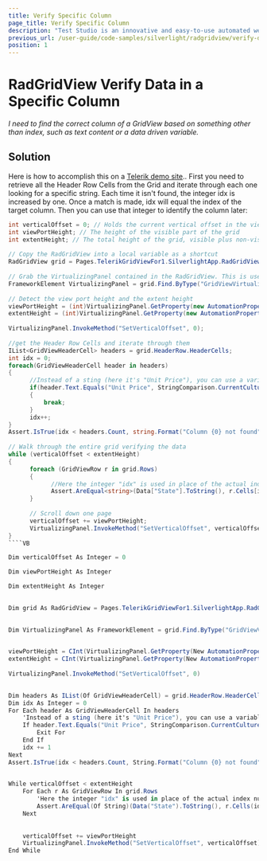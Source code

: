 ```yaml
---
title: Verify Specific Column
page_title: Verify Specific Column
description: "Test Studio is an innovative and easy-to-use automated web, WPF and load testing solution. Test Studio tests support essential technologies like ASP.NET AJAX, Silverlight, PHP and MVC. HTML5, Testing framework, functional testing, performance testing, load testing, exploratory testing, manual testing."
previous_url: /user-guide/code-samples/silverlight/radgridview/verify-data-in-specific-column.aspx, /user-guide/code-samples/silverlight/radgridview/verify-data-in-specific-column
position: 1
---
```

# RadGridView Verify Data in a Specific Column

*I need to find the correct column of a GridView based on something other than index, such as text content or a data driven variable.*


## Solution

Here is how to accomplish this on a <a href="http://demos.telerik.com/silverlight/#GridView/Totals" target="_blank">Telerik demo site</a>.. First you need to retrieve all the Header Row Cells from the Grid and iterate through each one looking for a specific string. Each time it isn't found, the integer idx is increased by one. Once a match is made, idx will equal the index of the target column. Then you can use that integer to identify the column later:

````C#
int verticalOffset = 0; // Holds the current vertical offset in the viewport
int viewPortHeight; // The height of the visible part of the grid
int extentHeight; // The total height of the grid, visible plus non-visible
  
// Copy the RadGridView into a local variable as a shortcut
RadGridView grid = Pages.TelerikGridViewFor1.SilverlightApp.RadGridView1Radgridview;
  
// Grab the VirtualizingPanel contained in the RadGridView. This is used to control the viewable portion of the grid.
FrameworkElement VirtualizingPanel = grid.Find.ByType("GridViewVirtualizingPanel");
  
// Detect the view port height and the extent height
viewPortHeight = (int)VirtualizingPanel.GetProperty(new AutomationProperty("ViewportHeight", typeof(int)));
extentHeight = (int)VirtualizingPanel.GetProperty(new AutomationProperty("ExtentHeight", typeof(int)));
   
VirtualizingPanel.InvokeMethod("SetVerticalOffset", 0);
  
//get the Header Row Cells and iterate through them
IList<GridViewHeaderCell> headers = grid.HeaderRow.HeaderCells;
int idx = 0; 
foreach(GridViewHeaderCell header in headers)
{
      //Instead of a sting (here it's "Unit Price"), you can use a variable
      if(header.Text.Equals("Unit Price", StringComparison.CurrentCultureIgnoreCase))  
      {
          break;
      }
      idx++; 
}
Assert.IsTrue(idx < headers.Count, string.Format("Column {0} not found", "Unit Price"));
      
// Walk through the entire grid verifying the data
while (verticalOffset < extentHeight)
{
      foreach (GridViewRow r in grid.Rows)
      {
            //Here the integer "idx" is used in place of the actual index number 
            Assert.AreEqual<string>(Data["State"].ToString(), r.Cells[idx].Text.Substring(0,1));
      }
  
      // Scroll down one page
      verticalOffset += viewPortHeight;
      VirtualizingPanel.InvokeMethod("SetVerticalOffset", verticalOffset);
}
````VB

Dim verticalOffset As Integer = 0

Dim viewPortHeight As Integer

Dim extentHeight As Integer
  

Dim grid As RadGridView = Pages.TelerikGridViewFor1.SilverlightApp.RadGridView1Radgridview
  

Dim VirtualizingPanel As FrameworkElement = grid.Find.ByType("GridViewVirtualizingPanel")
  

viewPortHeight = CInt(VirtualizingPanel.GetProperty(New AutomationProperty("ViewportHeight", GetType(Integer))))
extentHeight = CInt(VirtualizingPanel.GetProperty(New AutomationProperty("ExtentHeight", GetType(Integer))))
  
VirtualizingPanel.InvokeMethod("SetVerticalOffset", 0)
  

Dim headers As IList(Of GridViewHeaderCell) = grid.HeaderRow.HeaderCells
Dim idx As Integer = 0
For Each header As GridViewHeaderCell In headers
    'Instead of a sting (here it's "Unit Price"), you can use a variable
    If header.Text.Equals("Unit Price", StringComparison.CurrentCultureIgnoreCase) Then
        Exit For
    End If
    idx += 1
Next
Assert.IsTrue(idx < headers.Count, String.Format("Column {0} not found", "Unit Price"))
  

While verticalOffset < extentHeight
    For Each r As GridViewRow In grid.Rows
        'Here the integer "idx" is used in place of the actual index number 
        Assert.AreEqual(Of String)(Data("State").ToString(), r.Cells(idx).Text.Substring(0, 1))
    Next
  
    
    verticalOffset += viewPortHeight
    VirtualizingPanel.InvokeMethod("SetVerticalOffset", verticalOffset)
End While
````




